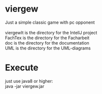 # viergew
Just a simple classic game with pc opponent<br><br>
viergewIt is the directory for the IntellJ project<br>
FachTex is the directory for the Facharbeit<br>
doc is the directory for the documentation<br>
UML is the directory for the UML-diagrams<br>
# Execute
just use java8 or higher:<br>
java -jar viergew.jar<br>
